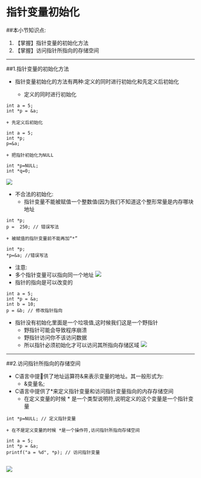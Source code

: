 # 指针变量初始化
##本小节知识点:
1. 【掌握】指针变量的初始化方法
2. 【掌握】访问指针所指向的存储空间

---

##1.指针变量的初始化方法
- 指针变量初始化的方法有两种:定义的同时进行初始化和先定义后初始化

    + 定义的同时进行初始化
```
int a = 5;
int *p = &a;
```

    + 先定义后初始化
```
int a = 5;
int *p;
p=&a;
```

    + 把指针初始化为NULL
```
int *p=NULL;
int *q=0;
```
![](http://7xj0kx.com1.z0.glb.clouddn.com/cshzz.png)

- 不合法的初始化:
    + 指针变量不能被赋值一个整数值(因为我们不知道这个整形常量是内存哪块地址
```
int *p;
p =  250; // 错误写法
```
    + 被赋值的指针变量前不能再加“*”
```
int *p;
*p=&a; //错误写法
```

- 注意:
- 多个指针变量可以指向同一个地址
![](http://7xj0kx.com1.z0.glb.clouddn.com/gbzzzx.png)
- 指针的指向是可以改变的
```
int a = 5;
int *p = &a;
int b = 10;
p = &b; // 修改指针指向
```
- 指针没有初始化里面是一个垃圾值,这时候我们这是一个野指针
    + 野指针可能会导致程序崩溃
    + 野指针访问你不该访问数据
    + 所以指针必须初始化才可以访问其所指向存储区域
![](http://7xj0kx.com1.z0.glb.clouddn.com/yzz.png)

---

##2.访问指针所指向的存储空间
- C语言中提􏰀供了地址运算符&来表示变量的地址。其一般形式为:
    + &变量名;
- C语言中提供了*来定义指针变量和访问指针变量指向的内存存储空间
    + 在定义变量的时候 * 是一个类型说明符,说明定义的这个变量是一个指针变量
```
int *p=NULL; // 定义指针变量
```
    + 在不是定义变量的时候 *是一个操作符,访问指针所指向存储空间
```
int a = 5;
int *p = &a;
printf("a = %d", *p); // 访问指针变量
```
![](http://7xj0kx.com1.z0.glb.clouddn.com/fwzz.png)
---
